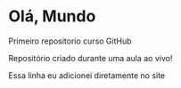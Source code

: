 # Olá, Mundo
 Primeiro repositorio curso GitHub

 Repositório criado durante uma aula ao vivo!

Essa linha eu adicionei diretamente no site

